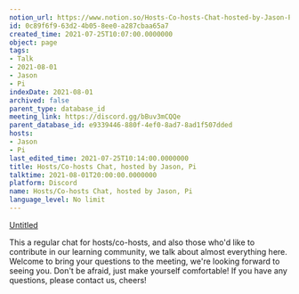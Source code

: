 ```yaml
---
notion_url: https://www.notion.so/Hosts-Co-hosts-Chat-hosted-by-Jason-Pi-0c89f6f963d24b058ee0a287cbaa65a7
id: 0c89f6f9-63d2-4b05-8ee0-a287cbaa65a7
created_time: 2021-07-25T10:07:00.0000000
object: page
tags:
- Talk
- 2021-08-01
- Jason
- Pi
indexDate: 2021-08-01
archived: false
parent_type: database_id
meeting_link: https://discord.gg/bBuv3mCQQe
parent_database_id: e9339446-880f-4ef0-8ad7-8ad1f507dded
hosts:
- Jason
- Pi
last_edited_time: 2021-07-25T10:14:00.0000000
title: Hosts/Co-hosts Chat, hosted by Jason, Pi
talktime: 2021-08-01T20:00:00.0000000
platform: Discord
name: Hosts/Co-hosts Chat, hosted by Jason, Pi
language_level: No limit
---
```




[Untitled](https://www.notion.so/cb083fc4f0b7459aa5afe1900ef25a1f)   


This a regular chat for hosts/co-hosts, and also those who'd like to contribute in our learning community, we talk about almost everything here. Welcome to bring your questions to the meeting, we're looking forward to seeing you. Don't be afraid, just make yourself comfortable!
If you have any questions, please contact us, cheers!







